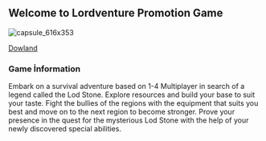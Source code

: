 ## Welcome to Lordventure Promotion Game
![capsule_616x353](https://user-images.githubusercontent.com/111450642/185208617-4e187e81-35c7-420b-834b-9962c2c3f608.jpg)

 [Dowland](https://drive.google.com/file/d/1gTHu5QNZ48QKeY2Ldl53XbROEJNffw7B/view?usp=sharing)

### Game İnformation

Embark on a survival adventure based on 1-4 Multiplayer in search of a legend called the Lod Stone. Explore resources and build your base to suit your taste. Fight the bullies of the regions with the equipment that suits you best and move on to the next region to become stronger. Prove your presence in the quest for the mysterious Lod Stone with the help of your newly discovered special abilities.
